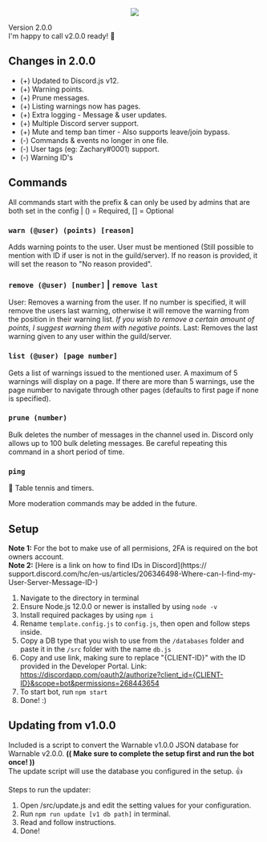 <p align="center">
  <img src="https://zachary.fun/assets/images/work/warnable.png"/>
</p>

Version 2.0.0<br/>
I'm happy to call v2.0.0 ready! 🎉

## Changes in 2.0.0
- (+) Updated to Discord.js v12.
- (+) Warning points.
- (+) Prune messages.
- (+) Listing warnings now has pages.
- (+) Extra logging - Message & user updates.
- (+) Multiple Discord server support.
- (+) Mute and temp ban timer - Also supports leave/join bypass.
- (-) Commands & events no longer in one file.
- (-) User tags (eg: Zachary#0001) support.
- (-) Warning ID's

## Commands
All commands start with the prefix & can only be used by admins that are both set in the config | () = Required, [] = Optional
### `warn (@user) (points) [reason]`
Adds warning points to the user. 
User must be mentioned (Still possible to mention with ID if user is not in the guild/server). If no reason is provided, it will set the reason to "No reason provided".

### `remove (@user) [number]` | `remove last`
User: Removes a warning from the user. If no number is specified, it will remove the users last warning, otherwise it will remove the warning from the position in their warning list. *If you wish to remove a certain amount of points, I suggest warning them with negative points*.
Last: Removes the last warning given to any user within the guild/server.

### `list (@user) [page number]`
Gets a list of warnings issued to the mentioned user. A maximum of 5 warnings will display on a page. If there are more than 5 warnings, use the page number to navigate through other pages (defaults to first page if none is specified).

### `prune (number)`
Bulk deletes the number of messages in the channel used in.
Discord only allows up to 100 bulk deleting messages. Be careful repeating this command in a short period of time.

### `ping`
🏓 Table tennis and timers.

More moderation commands may be added in the future.

## Setup
**Note 1:** For the bot to make use of all permisions, 2FA is required on the bot owners account.<br />
**Note 2:** [Here is a link on how to find IDs in Discord](https://
support.discord.com/hc/en-us/articles/206346498-Where-can-I-find-my-User-Server-Message-ID-)<br />
1. Navigate to the directory in terminal
2. Ensure Node.js 12.0.0 or newer is installed by using `node -v`
3. Install required packages by using `npm i`
4. Rename `template.config.js` to `config.js`, then open and follow steps inside.
5. Copy a DB type that you wish to use from the `/databases` folder and paste it in the `/src` folder with the name `db.js`
6. Copy and use link, making sure to replace "{CLIENT-ID}" with the ID provided in the Developer Portal. Link: https://discordapp.com/oauth2/authorize?client_id={CLIENT-ID}&scope=bot&permissions=268443654
7. To start bot, run `npm start`
8. Done! :)

## Updating from v1.0.0
Included is a script to convert the Warnable v1.0.0 JSON database for Warnable v2.0.0. **(( Make sure to complete the setup first and run the bot once! ))**<br />
The update script will use the database you configured in the setup. 👍

Steps to run the updater:
1. Open /src/update.js and edit the setting values for your configuration.
2. Run `npm run update [v1 db path]` in terminal.
3. Read and follow instructions.
4. Done!
